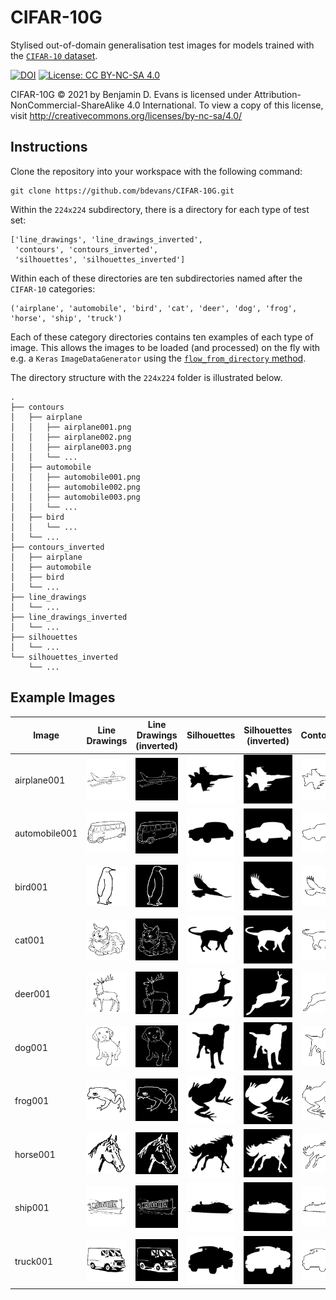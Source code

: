 CIFAR-10G
=========

Stylised out-of-domain generalisation test images for models trained with the [`CIFAR-10` dataset](https://www.cs.toronto.edu/~kriz/cifar.html). 

[![DOI](https://zenodo.org/badge/335421527.svg)](https://zenodo.org/badge/latestdoi/335421527)
[![License: CC BY-NC-SA 4.0](https://img.shields.io/badge/License-CC_BY--NC--SA_4.0-lightgrey.svg)](https://creativecommons.org/licenses/by-nc-sa/4.0/)

CIFAR-10G © 2021 by Benjamin D. Evans is licensed under Attribution-NonCommercial-ShareAlike 4.0 International. To view a copy of this license, visit http://creativecommons.org/licenses/by-nc-sa/4.0/

Instructions
------------

Clone the repository into your workspace with the following command:

```
git clone https://github.com/bdevans/CIFAR-10G.git
```

Within the `224x224` subdirectory, there is a directory for each type of test set:

```
['line_drawings', 'line_drawings_inverted',
 'contours', 'contours_inverted',
 'silhouettes', 'silhouettes_inverted']
```

Within each of these directories are ten subdirectories named after the `CIFAR-10` categories:

```
('airplane', 'automobile', 'bird', 'cat', 'deer', 'dog', 'frog', 'horse', 'ship', 'truck')
```

Each of these category directories contains ten examples of each type of image. This allows the images to be loaded (and processed) on the fly with e.g. a `Keras` `ImageDataGenerator` using the [`flow_from_directory` method](https://www.tensorflow.org/api_docs/python/tf/keras/preprocessing/image/ImageDataGenerator#flow_from_directory). 

The directory structure with the `224x224` folder is illustrated below. 

```
.
├── contours
│   ├── airplane
│   │   ├── airplane001.png
│   │   ├── airplane002.png
│   │   ├── airplane003.png
│   │   └── ...
│   ├── automobile
│   │   ├── automobile001.png
│   │   ├── automobile002.png
│   │   ├── automobile003.png
│   │   └── ...
│   ├── bird
│   │   └── ...
│   └── ...
├── contours_inverted
│   ├── airplane
│   ├── automobile
│   ├── bird
│   └── ...
├── line_drawings
│   └── ...
├── line_drawings_inverted
│   └── ...
├── silhouettes
│   └── ...
└── silhouettes_inverted
    └── ...
```

Example Images
--------------

| Image | Line Drawings | Line Drawings (inverted) | Silhouettes | Silhouettes (inverted) | Contours | Contours (inverted) |
| ----- | ------------- | ------------------------ | ----------- | ---------------------- | -------- | ------------------- |
| airplane001 | ![](224x224/line_drawings/airplane/airplane001.png) | ![](224x224/line_drawings_inverted/airplane/airplane001.png) | ![](224x224/silhouettes/airplane/airplane001.png) | ![](224x224/silhouettes_inverted/airplane/airplane001.png) | ![](224x224/contours/airplane/airplane001.png) | ![](224x224/contours_inverted/airplane/airplane001.png) |
| automobile001 | ![](224x224/line_drawings/automobile/automobile001.png) | ![](224x224/line_drawings_inverted/automobile/automobile001.png) | ![](224x224/silhouettes/automobile/automobile001.png) | ![](224x224/silhouettes_inverted/automobile/automobile001.png) | ![](224x224/contours/automobile/automobile001.png) | ![](224x224/contours_inverted/automobile/automobile001.png) |
| bird001 | ![](224x224/line_drawings/bird/bird001.png) | ![](224x224/line_drawings_inverted/bird/bird001.png) | ![](224x224/silhouettes/bird/bird001.png) | ![](224x224/silhouettes_inverted/bird/bird001.png) | ![](224x224/contours/bird/bird001.png) | ![](224x224/contours_inverted/bird/bird001.png) |
| cat001 | ![](224x224/line_drawings/cat/cat001.png) | ![](224x224/line_drawings_inverted/cat/cat001.png) | ![](224x224/silhouettes/cat/cat001.png) | ![](224x224/silhouettes_inverted/cat/cat001.png) | ![](224x224/contours/cat/cat001.png) | ![](224x224/contours_inverted/cat/cat001.png) |
| deer001 | ![](224x224/line_drawings/deer/deer001.png) | ![](224x224/line_drawings_inverted/deer/deer001.png) | ![](224x224/silhouettes/deer/deer001.png) | ![](224x224/silhouettes_inverted/deer/deer001.png) | ![](224x224/contours/deer/deer001.png) | ![](224x224/contours_inverted/deer/deer001.png) |
| dog001 | ![](224x224/line_drawings/dog/dog001.png) | ![](224x224/line_drawings_inverted/dog/dog001.png) | ![](224x224/silhouettes/dog/dog001.png) | ![](224x224/silhouettes_inverted/dog/dog001.png) | ![](224x224/contours/dog/dog001.png) | ![](224x224/contours_inverted/dog/dog001.png) |
| frog001 | ![](224x224/line_drawings/frog/frog001.png) | ![](224x224/line_drawings_inverted/frog/frog001.png) | ![](224x224/silhouettes/frog/frog001.png) | ![](224x224/silhouettes_inverted/frog/frog001.png) | ![](224x224/contours/frog/frog001.png) | ![](224x224/contours_inverted/frog/frog001.png) |
| horse001 | ![](224x224/line_drawings/horse/horse001.png) | ![](224x224/line_drawings_inverted/horse/horse001.png) | ![](224x224/silhouettes/horse/horse001.png) | ![](224x224/silhouettes_inverted/horse/horse001.png) | ![](224x224/contours/horse/horse001.png) | ![](224x224/contours_inverted/horse/horse001.png) |
| ship001 | ![](224x224/line_drawings/ship/ship001.png) | ![](224x224/line_drawings_inverted/ship/ship001.png) | ![](224x224/silhouettes/ship/ship001.png) | ![](224x224/silhouettes_inverted/ship/ship001.png) | ![](224x224/contours/ship/ship001.png) | ![](224x224/contours_inverted/ship/ship001.png) |
| truck001 | ![](224x224/line_drawings/truck/truck001.png) | ![](224x224/line_drawings_inverted/truck/truck001.png) | ![](224x224/silhouettes/truck/truck001.png) | ![](224x224/silhouettes_inverted/truck/truck001.png) | ![](224x224/contours/truck/truck001.png) | ![](224x224/contours_inverted/truck/truck001.png) |
